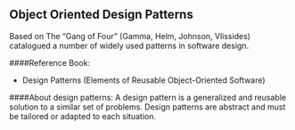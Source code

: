 Object Oriented Design Patterns
-------------------------------
Based on The “Gang of Four” (Gamma, Helm, Johnson, Vlissides) catalogued a number of widely used patterns in software design.

####Reference Book:
* Design Patterns (Elements of Reusable Object-Oriented Software)

####About design patterns:
A design pattern is a generalized and reusable solution to
a similar set of problems. Design patterns are abstract and must be
tailored or adapted to each situation. 